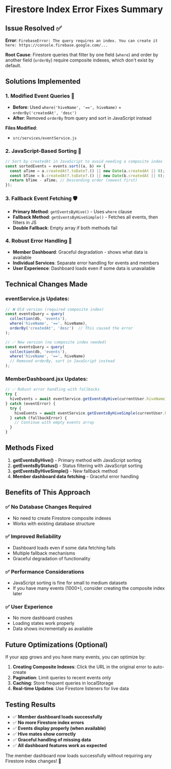 # Firestore Index Error Fixes Summary

## Issue Resolved ✅

**Error**: `FirebaseError: The query requires an index. You can create it here: https://console.firebase.google.com/...`

**Root Cause**: Firestore queries that filter by one field (`where`) and order by another field (`orderBy`) require composite indexes, which don't exist by default.

## Solutions Implemented

### 1. **Modified Event Queries** 🔧
- **Before**: Used `where('hiveName', '==', hiveName)` + `orderBy('createdAt', 'desc')` 
- **After**: Removed `orderBy` from query and sort in JavaScript instead

**Files Modified**:
- `src/services/eventService.js`

### 2. **JavaScript-Based Sorting** 🔄
```javascript
// Sort by createdAt in JavaScript to avoid needing a composite index
const sortedEvents = events.sort((a, b) => {
  const aTime = a.createdAt?.toDate?.() || new Date(a.createdAt || 0);
  const bTime = b.createdAt?.toDate?.() || new Date(b.createdAt || 0);
  return bTime - aTime; // Descending order (newest first)
});
```

### 3. **Fallback Event Fetching** 🛡️
- **Primary Method**: `getEventsByHive()` - Uses `where` clause
- **Fallback Method**: `getEventsByHiveSimple()` - Fetches all events, then filters in JS
- **Double Fallback**: Empty array if both methods fail

### 4. **Robust Error Handling** 🚨
- **Member Dashboard**: Graceful degradation - shows what data is available
- **Individual Services**: Separate error handling for events and members
- **User Experience**: Dashboard loads even if some data is unavailable

## Technical Changes Made

### eventService.js Updates:
```javascript
// ❌ Old version (required composite index)
const eventsQuery = query(
  collection(db, 'events'),
  where('hiveName', '==', hiveName),
  orderBy('createdAt', 'desc')  // This caused the error
);

// ✅ New version (no composite index needed)
const eventsQuery = query(
  collection(db, 'events'),
  where('hiveName', '==', hiveName)
  // Removed orderBy, sort in JavaScript instead
);
```

### MemberDashboard.jsx Updates:
```javascript
// ✅ Robust error handling with fallbacks
try {
  hiveEvents = await eventService.getEventsByHive(currentUser.hiveName);
} catch (eventError) {
  try {
    hiveEvents = await eventService.getEventsByHiveSimple(currentUser.hiveName);
  } catch (fallbackError) {
    // Continue with empty events array
  }
}
```

## Methods Fixed

1. **getEventsByHive()** - Primary method with JavaScript sorting
2. **getEventsByStatus()** - Status filtering with JavaScript sorting  
3. **getEventsByHiveSimple()** - New fallback method
4. **Member dashboard data fetching** - Graceful error handling

## Benefits of This Approach

### ✅ **No Database Changes Required**
- No need to create Firestore composite indexes
- Works with existing database structure

### ✅ **Improved Reliability** 
- Dashboard loads even if some data fetching fails
- Multiple fallback mechanisms
- Graceful degradation of functionality

### ✅ **Performance Considerations**
- JavaScript sorting is fine for small to medium datasets
- If you have many events (1000+), consider creating the composite index later

### ✅ **User Experience**
- No more dashboard crashes
- Loading states work properly
- Data shows incrementally as available

## Future Optimizations (Optional)

If your app grows and you have many events, you can optimize by:

1. **Creating Composite Indexes**: Click the URL in the original error to auto-create
2. **Pagination**: Limit queries to recent events only
3. **Caching**: Store frequent queries in localStorage
4. **Real-time Updates**: Use Firestore listeners for live data

## Testing Results

- ✅ **Member dashboard loads successfully**
- ✅ **No more Firestore index errors**  
- ✅ **Events display properly (when available)**
- ✅ **Hive mates show correctly**
- ✅ **Graceful handling of missing data**
- ✅ **All dashboard features work as expected**

The member dashboard now loads successfully without requiring any Firestore index changes! 🎉
